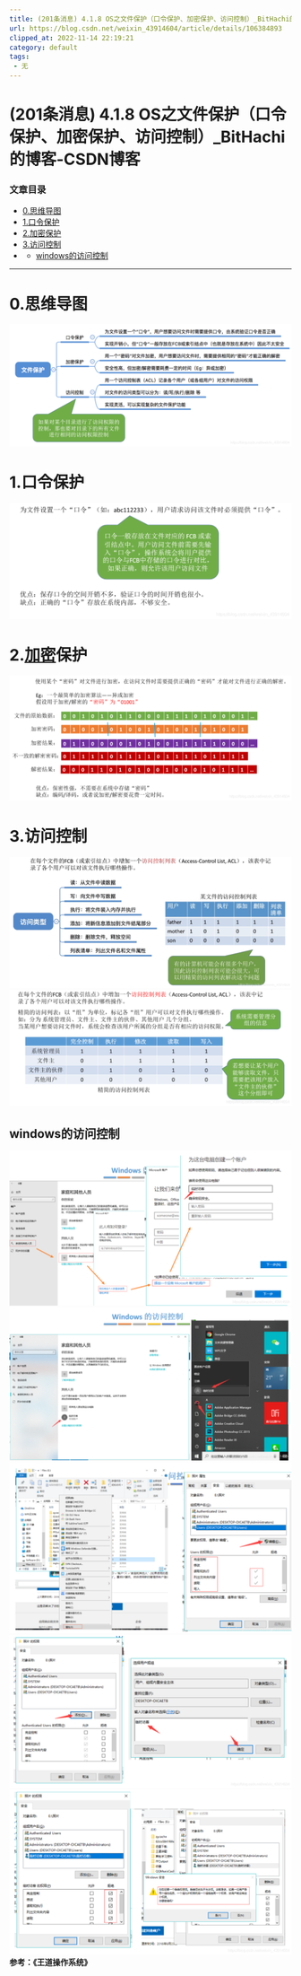 ```yaml
---
title: (201条消息) 4.1.8 OS之文件保护（口令保护、加密保护、访问控制）_BitHachi的博客-CSDN博客
url: https://blog.csdn.net/weixin_43914604/article/details/106384893
clipped_at: 2022-11-14 22:19:21
category: default
tags: 
 - 无
---
```



# (201条消息) 4.1.8 OS之文件保护（口令保护、加密保护、访问控制）_BitHachi的博客-CSDN博客

### 文章目录

*   [0.思维导图](#0_3)
*   [1.口令保护](#1_6)
*   [2.加密保护](#2_9)
*   [3.访问控制](#3_11)
*   *   [windows的访问控制](#windows_14)

* * *

# 0.思维导图

![在这里插入图片描述](assets/1668435561-21b2c758002e50efbf77f4a523441f61.png)

# 1.口令保护

![在这里插入图片描述](assets/1668435561-b70957df28447f8e8e13da08ba16d3b8.png)

# 2.[加密](https://so.csdn.net/so/search?q=%E5%8A%A0%E5%AF%86&spm=1001.2101.3001.7020)保护

![在这里插入图片描述](assets/1668435561-f9333ce5c4218f4a8191b94bb2c10bf9.png)

# 3.访问控制

![在这里插入图片描述](assets/1668435561-b44789ab6288dcef1bffdcb328d78e91.png)  
![在这里插入图片描述](assets/1668435561-1da38a87c8cc00d95da2925562b59d9d.png)

## windows的访问控制

![在这里插入图片描述](assets/1668435561-b7b4362aeee13e3421c7459fe30f3a8d.png)  
![在这里插入图片描述](assets/1668435561-802ddded721afb318e251068a9a75ce5.png)  
![在这里插入图片描述](assets/1668435561-b5abe5f50712e5cee0cf7a35935ad51f.png)  
![在这里插入图片描述](assets/1668435561-5331dbc2bba23157366c04e5d710fece.png)  
![在这里插入图片描述](assets/1668435561-23a9ee14f4417a58913e8aca849d6db9.png)  
**参考：《王道操作系统》**